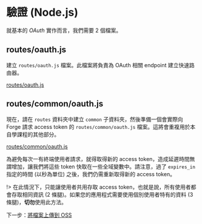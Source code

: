 # 驗證 (Node.js)

就基本的 *OAuth* 實作而言，我們需要 2 個檔案。

## routes/oauth.js

建立 `routes/oauth.js` 檔案。此檔案將負責為 OAuth 相關 endpoint 建立快速路由器。

[routes/oauth.js](_snippets/viewmodels/node/routes/oauth.js ':include :type=code javascript')

## routes/common/oauth.js

現在，請在 `routes` 資料夾中建立 `common` 子資料夾，然後準備一個會實際向 Forge 請求 access token 的 `routes/common/oauth.js` 檔案。這將會重複用於本自學課程的其他部分。

[routes/common/oauth.js](_snippets/viewmodels/node/routes/common/oauth.js ':include :type=code javascript')

為避免每次一有終端使用者請求，就得取得新的 access token，造成延遲時間無謂增加，讓我們將這些 token 快取在一些全域變數中。請注意，過了 `expires_in` 指定的時間 (以秒為單位) 之後，我們仍需重新取得新的 access token。

!> 在此情況下，只能讓使用者共用存取 access token，也就是說，所有使用者都會存取相同資訊 (2 條腿)。如果您的應用程式需要使用個別使用者特有的資料 (3 條腿)，**切勿**使用此方法。

下一步：[將檔案上傳到 OSS](/zh-TW/datamanagement/oss/)